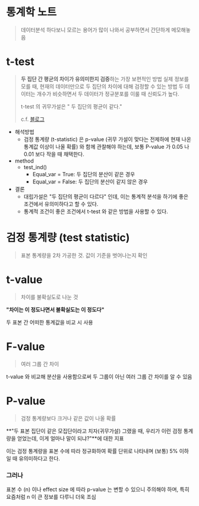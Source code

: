# 통계학 노트

> 데이터분석 하다보니 모르는 용어가 많이 나와서 공부하면서 간단하게 메모해놓음

# t-test

> **두 집단 간 평균의 차이가 유의미한지 검증**하는 가장 보편적인 방법
> 실제 정보를 모를 때, 현재의 데이터만으로 두 집단의 차이에 대해 검정할 수 있는 방법
> 	두 데이터는 개수가 비슷하면서 두 데이터가 정규분포를 이룰 때 신뢰도가 높다.
>
> t-test 의 귀무가설은 " 두 집단의 평균이 같다."
>
> c.f. [블로그](https://brunch.co.kr/@jihoonleeh9l6/33)

- 해석방법
  - 검정 통계량 (t-statistic) 은 p-value (귀무 가설이 맞다는 전제하에 현재 나온 통계값 이상이 나올 확률) 와 함께 관찰해야 하는데, 보통 P-value 가 0.05 나 0.01 보다 작을 때 채택한다.
- method
  - test_ind()
    - Equal_var = True: 두 집단의 분산이 같은 경우
    - Equal_var = False: 두 집단의 분산이 같지 않은 경우
- 결론
  - 대립가설은 "두 집단의 평균이 다르다" 인데, 이는 통계적 분석을 하기에 좋은 조건에서 유의미하다고 할 수 있다.
  - 통계적 조건이 좋은 조건에서 t-test 와 같은 방법을 사용할 수 있다.

# 검정 통계량 (test statistic)

> 표본 통계량을 2차 가공한 것. 값이 기준을 벗어나는지 확인

# t-value

> 차이를 불확실도로 나눈 것

**"차이는 이 정도나면서 불확실도는 이 정도다"**

두 표본 간 어떠한 통계값을 비교 시 사용

# F-value

> 여러 그룹 간 차이

t-value 와 비교해 분산을 사용함으로써 두 그룹이 아닌 여러 그룹 간 차이를 알 수 있음

# P-value

> 검정 통계량보다 크거나 같은 값이 나올 확률

**"두 표본 집단이 같은 모집단이라고 치자(귀무가설) 그랬을 때, 우리가 이런 검정 통계량을 얻었는데, 이게 얼마나 말이 되냐?"**에 대한 지표

이는 검정 통계량을 표본 수에 따라 정규화하여 확률 단위로 나타내며 (보통) 5% 이하일 때 유의미하다고 한다.

### 그러나

표본 수 (n) 이나 effect size 에 따라 p-value 는 변할 수 있으니 주의해야 하며, 특히 요즘처럼 n 이 큰 정보를 다루니 더욱 조심